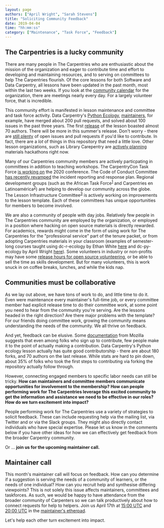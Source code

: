 ```yaml
---
layout: page
authors: ["April Wright", "Sarah Stevens"]
title: "Soliciting Community Feedback"
date: 2019-04-04
time: "hh:mm:ss"
category: ["Maintenance", "Task Force", "Feedback"]
---
```


## The Carpentries is a lucky community

There are many people in The Carpentries who are enthusiastic about the mission of the organization and eager to contribute time and effort to developing and maintaining resources, and to serving on committees to help The Carpentries flourish. Of the core lessons for both Software and Data Carpentry, all lessons have been updated in the past month, most within the last two weeks. If you look at the [community calendar](https://calendar.google.com/calendar/embed?src=oseuuoht0tvjbokgg3noh8c47g@group.calendar.google.com&ctz=America/New_York&pli=1) for the organization, there are meetings nearly every day. For a largely volunteer force, that is incredible.

This community effort is manifested in lesson maintenance and committee and task force activity. Data Carpentry's [Python Ecology](https://datacarpentry.org/python-ecology-lesson/), [maintainers](https://github.com/datacarpentry/python-ecology-lesson/blob/gh-pages/README.md), for example, have merged about 200 pull requests, and solved about 100 issues in the past three years. The first [release](https://zenodo.org/record/570050#.WQirHY5OnVo) of the lesson boasted almost 70 authors. There will be more in this summer's release. Don't worry - there are [still plenty](https://github.com/datacarpentry/python-ecology-lesson/pulls) of open issues and pull requests if you'd like to contribute. In fact, there are a _lot_ of things in this repository that need a little love. Other lesson organizations, such as Library Carepentry are [actively planning](https://twitter.com/LibCarpentry/status/1111344572150530051) materials hackathons right now.

Many of our Carpentries community members are actively particpating in committees in addition to teaching workshops. The CarpentryCon Task Force [is working on](https://carpentries.org/blog/2019/03/carpentrycon2020-themes-and-venues/) the 2020 conference.  The Code of Conduct Committee [has recently revamped](https://carpentries.org/blog/2019/02/coc-documentation-release/) the incident reporting and response plan. Regional development groups (such as the African Task Force<sup>[1][1]</sup> and Carpentries en Latinoamérica<sup>[2][2]</sup>) are helping to develop our community across the globe. The Lesson Infrastructure Committee<sup>[3][3]</sup> is actively working on improvements to the lesson template. Each of these committees has unique opportunities for members to become involved. 

We are also a community of people with day jobs. Relatively few people in The Carpentries community are employed by the organization, or employed in a position where hacking on open source materials is directly rewarded. For academics, rewards might come in the form of using work for The Carpentries for the "professional service" part of the tenure packet, or from adopting Carpentries materials in your classroom (examples of semester-long courses taught using dc-r-ecology by Ethan White [here](https://datacarpentry.org/semester-biology/) and dc-py-ecology by April Wright [here](https://compbio2018.readthedocs.io/)). Some volunteers in industry or non-profits may have some [release hours for open source volunteering](https://www.techrepublic.com/article/for-50-percent-of-developers-open-source-is-a-9-to-5-job/), or be able to sell the time as skills development. But for many volunteers, this is work snuck in on coffee breaks, lunches, and while the kids nap.

## Communities must be collaborative

As we lay out above, we have tons of work to do, and little time to do it. Even were maintenance every maintainer's full-time job, or every committee member had explicit release time to do their committee work, at some point you need to hear from the community you're serving. Are the lessons headed in the right direction? Are there major problems with the template? For our friends doing committee work, growing the community means understanding the needs of the community. We all thrive on feedback. 

And yet, feedback can be elusive. Some [documentation](https://docs.google.com/presentation/d/1hsJLv1ieSqtXBzd5YZusY-mB8e1VJzaeOmh8Q4VeMio/edit#slide=id.g4435d357b_20) from Mozilla suggests that even among folks who sign up to contribute, few people make it to the point of actually making a contribution. Data Carpentry's Python ecology lesson actually has quite good contributorship - there are about 180 forks, and 70 authors on the last release. While stats are hard to pin down, about 35% of folks who took the first steps to contributing via forking the repository actually follow through. 

However, connecting engaged members to specific labor needs can still be tricky. **How can maintainers and committee members communicate opportunities for involvement to the membership? How can people performing work for The Carpentries leverage this excited community to get the information and assistance we need to be effective in our roles? How do we turn excitement into impact?**

People performing work for The Carpentries use a variety of strategies to solicit feedback. These can include requesting help via the mailing list, via Twitter and or via the Slack groups. They might also  directly contact individuals who have special expertise. Please let us know in the comments below if you have other ideas for how we can effectively get feedback from the broader Carpentry community. 

Or ... **join us for the upcoming maintainer call.**

## Maintainer call

This month's maintainer call will focus on feedback. How can you determine if a suggestion is serving the needs of a community of learners, or the needs of one individual? How can you recruit help and synthesise differing viewpoints? This is not solely this issue affects maintainers, committees and taskforces. As such, we would be happy to have attendance from the broader community of Carpenters so we can talk productively about how to connect requests for help to helpers. Join us April 17th at [15:00 UTC](https://www.timeanddate.com/worldclock/fixedtime.html?iso=20190415T15&p1=%3A&ah=1) and [20:00 UTC](https://www.timeanddate.com/worldclock/fixedtime.html?iso=20190415T20&p1=%3A&ah=1) in the [maintainer's etherpad](https://pad.carpentries.org/maintainers).

Let's help each other turn excitement into impact.

[1]: https://carpentries.org/africa-tf/
[2]: https://carpentries.org/latam-tf
[3]: https://carpentries.org/lesson-infra/